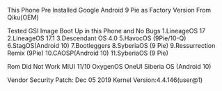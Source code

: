 This Phone Pre Installed Google Android 9 Pie as Factory Version From Qiku(OEM)

Tested GSI Image Boot Up in this Phone and No Bugs
1.LineageOS 17
2.LineageOS 17.1
3.Descendant OS 4.0
5.HavocOS (9Pie/10-Q)
6.StagOS(Android 10)
7.Bootleggers
8.SyberiaOS (9 Pie)
9.Ressurrection Remix (9Pie)
10.CAOSP(Android 10)
11.SyberiaOS (9 Pie)

Rom Did Not Work
MIUI 11/10
OxygenOS
OneUI
Siberia OS (Android 10)

Vendor Security Patch: Dec 05 2019
Kernel Version:4.4.146(user@1)